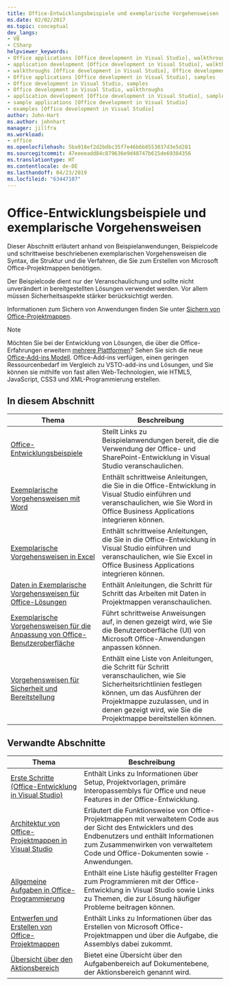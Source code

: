 ```yaml
---
title: Office-Entwicklungsbeispiele und exemplarische Vorgehensweisen
ms.date: 02/02/2017
ms.topic: conceptual
dev_langs:
- VB
- CSharp
helpviewer_keywords:
- Office applications [Office development in Visual Studio], walkthroughs
- application development [Office development in Visual Studio], walkthroughs
- walkthroughs [Office development in Visual Studio], Office development
- Office applications [Office development in Visual Studio], samples
- Office development in Visual Studio, samples
- Office development in Visual Studio, walkthroughs
- application development [Office development in Visual Studio], samples
- sample applications [Office development in Visual Studio]
- examples [Office development in Visual Studio]
author: John-Hart
ms.author: johnhart
manager: jillfra
ms.workload:
- office
ms.openlocfilehash: 5ba918ef2d2bdbc35f7e46b6b8553037d3e5d281
ms.sourcegitcommit: 47eeeeadd84c879636e9d48747b615de69384356
ms.translationtype: HT
ms.contentlocale: de-DE
ms.lasthandoff: 04/23/2019
ms.locfileid: "63447107"
---
```

# <a name="office-development-samples-and-walkthroughs"></a>Office-Entwicklungsbeispiele und exemplarische Vorgehensweisen
  Dieser Abschnitt erläutert anhand von Beispielanwendungen, Beispielcode und schrittweise beschriebenen exemplarischen Vorgehensweisen die Syntax, die Struktur und die Verfahren, die Sie zum Erstellen von Microsoft Office-Projektmappen benötigen.

 Der Beispielcode dient nur der Veranschaulichung und sollte nicht unverändert in bereitgestellten Lösungen verwendet werden. Vor allem müssen Sicherheitsaspekte stärker berücksichtigt werden.

 Informationen zum Sichern von Anwendungen finden Sie unter [Sichern von Office-Projektmappen](../vsto/securing-office-solutions.md).

> [!NOTE]
> Möchten Sie bei der Entwicklung von Lösungen, die über die Office-Erfahrungen erweitern [mehrere Plattformen](https://dev.office.com/add-in-availability)? Sehen Sie sich die neue [Office-Add-ins Modell](https://dev.office.com/docs/add-ins/overview/office-add-ins). Office-Add-ins verfügen, einen geringen Ressourcenbedarf im Vergleich zu VSTO-add-ins und Lösungen, und Sie können sie mithilfe von fast allen Web-Technologien, wie HTML5, JavaScript, CSS3 und XML-Programmierung erstellen.

## <a name="in-this-section"></a>In diesem Abschnitt

|Thema|Beschreibung|
|-----------|-----------------|
|[Office-Entwicklungsbeispiele](../vsto/office-development-samples.md)|Stellt Links zu Beispielanwendungen bereit, die die Verwendung der Office- und SharePoint-Entwicklung in Visual Studio veranschaulichen.|
|[Exemplarische Vorgehensweisen mit Word](../vsto/walkthroughs-using-word.md)|Enthält schrittweise Anleitungen, die Sie in die Office-Entwicklung in Visual Studio einführen und veranschaulichen, wie Sie Word in Office Business Applications integrieren können.|
|[Exemplarische Vorgehensweisen in Excel](../vsto/walkthroughs-using-excel.md)|Enthält schrittweise Anleitungen, die Sie in die Office-Entwicklung in Visual Studio einführen und veranschaulichen, wie Sie Excel in Office Business Applications integrieren können.|
|[Daten in Exemplarische Vorgehensweisen für Office-Lösungen](../vsto/data-in-office-solutions-walkthroughs.md)|Enthält Anleitungen, die Schritt für Schritt das Arbeiten mit Daten in Projektmappen veranschaulichen.|
|[Exemplarische Vorgehensweisen für die Anpassung von Office-Benutzeroberfläche](../vsto/office-ui-customization-walkthroughs.md)|Führt schrittweise Anweisungen auf, in denen gezeigt wird, wie Sie die Benutzeroberfläche (UI) von Microsoft Office-Anwendungen anpassen können.|
|[Vorgehensweisen für Sicherheit und Bereitstellung](../vsto/security-and-deployment-walkthroughs.md)|Enthält eine Liste von Anleitungen, die Schritt für Schritt veranschaulichen, wie Sie Sicherheitsrichtlinien festlegen können, um das Ausführen der Projektmappe zuzulassen, und in denen gezeigt wird, wie Sie die Projektmappe bereitstellen können.|

## <a name="related-sections"></a>Verwandte Abschnitte

|Thema|Beschreibung|
|-----------|-----------------|
|[Erste Schritte &#40;Office-Entwicklung in Visual Studio&#41;](../vsto/getting-started-office-development-in-visual-studio.md)|Enthält Links zu Informationen über Setup, Projektvorlagen, primäre Interopassemblys für Office und neue Features in der Office-Entwicklung.|
|[Architektur von Office-Projektmappen in Visual Studio](../vsto/architecture-of-office-solutions-in-visual-studio.md)|Erläutert die Funktionsweise von Office-Projektmappen mit verwaltetem Code aus der Sicht des Entwicklers und des Endbenutzers und enthält Informationen zum Zusammenwirken von verwaltetem Code und Office-Dokumenten sowie -Anwendungen.|
|[Allgemeine Aufgaben in Office-Programmierung](../vsto/common-tasks-in-office-programming.md)|Enthält eine Liste häufig gestellter Fragen zum Programmieren mit der Office-Entwicklung in Visual Studio sowie Links zu Themen, die zur Lösung häufiger Probleme beitragen können.|
|[Entwerfen und Erstellen von Office-Projektmappen](../vsto/designing-and-creating-office-solutions.md)|Enthält Links zu Informationen über das Erstellen von Microsoft Office-Projektmappen und über die Aufgabe, die Assemblys dabei zukommt.|
|[Übersicht über den Aktionsbereich](../vsto/actions-pane-overview.md)|Bietet eine Übersicht über den Aufgabenbereich auf Dokumentebene, der Aktionsbereich genannt wird.|
